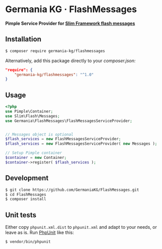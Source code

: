 # Germania KG · FlashMessages

**Pimple Service Provider for [Slim Framework flash messages](https://github.com/slimphp/Slim-Flash)**


## Installation

```bash
$ composer require germania-kg/flashmessages
```

Alternatively, add this package directly to your *composer.json:*

```json
"require": {
    "germania-kg/flashmessages": "^1.0"
}
```


## Usage


```php
<?php
use Pimple\Container;
use Slim\Flash\Messages;
use Germania\FlashMessages\FlashMessagesServiceProvider;


// Messages object is optional
$flash_services = new FlashMessagesServiceProvider;
$flash_services = new FlashMessagesServiceProvider( new Messages );

// Setup Pimple container
$container = new Container;
$container->register( $flash_services );
```


## Development

```bash
$ git clone https://github.com/GermaniaKG/FlashMessages.git
$ cd FlashMessages
$ composer install
```


## Unit tests

Either copy `phpunit.xml.dist` to `phpunit.xml` and adapt to your needs, or leave as is. 
Run [PhpUnit](https://phpunit.de/) like this:

```bash
$ vendor/bin/phpunit
```
